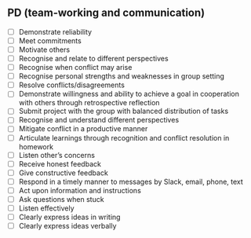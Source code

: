 ## PD (team-working and communication)
- [ ] Demonstrate reliability
- [ ] Meet commitments
- [ ] Motivate others 
- [ ] Recognise and relate to different perspectives 
- [ ] Recognise when conflict may arise 
- [ ] Recognise personal strengths and weaknesses in group setting
- [ ] Resolve conflicts/disagreements
- [ ] Demonstrate willingness and ability to achieve a goal in cooperation with others through retrospective reflection 
- [ ] Submit project with the group with balanced distribution of tasks
- [ ] Recognise and understand different perspectives
- [ ] Mitigate conflict in a productive manner 
- [ ] Articulate learnings through recognition and conflict resolution in homework
- [ ] Listen other’s concerns
- [ ] Receive honest feedback
- [ ] Give constructive feedback
- [ ] Respond in a timely manner to messages by Slack, email, phone, text
- [ ] Act upon information and instructions
- [ ] Ask questions when stuck
- [ ] Listen effectively
- [ ] Clearly express ideas in writing
- [ ] Clearly express ideas verbally